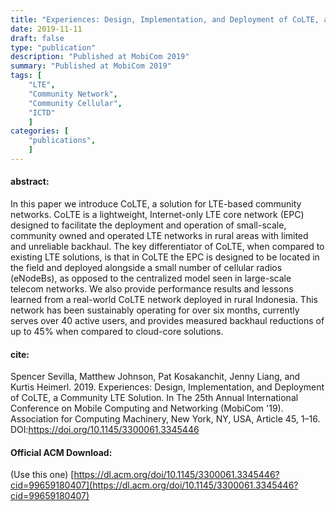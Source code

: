 ```yaml
---
title: "Experiences: Design, Implementation, and Deployment of CoLTE, a Community LTE Solution"
date: 2019-11-11
draft: false
type: "publication"
description: "Published at MobiCom 2019"
summary: "Published at MobiCom 2019"
tags: [
    "LTE",
    "Community Network",
    "Community Cellular",
    "ICTD"
    ]
categories: [
    "publications",
    ]
---
```


#### abstract:

In this paper we introduce CoLTE, a solution for LTE-based community networks.
CoLTE is a lightweight, Internet-only LTE core network (EPC) designed to
facilitate the deployment and operation of small-scale, community owned and
operated LTE networks in rural areas with limited and unreliable backhaul. The
key differentiator of CoLTE, when compared to existing LTE solutions, is that in
CoLTE the EPC is designed to be located in the field and deployed alongside a
small number of cellular radios (eNodeBs), as opposed to the centralized model
seen in large-scale telecom networks. We also provide performance results and
lessons learned from a real-world CoLTE network deployed in rural Indonesia.
This network has been sustainably operating for over six months, currently
serves over 40 active users, and provides measured backhaul reductions of up to
45% when compared to cloud-core solutions.

#### cite:

Spencer Sevilla, Matthew Johnson, Pat Kosakanchit, Jenny Liang, and Kurtis
Heimerl. 2019. Experiences: Design, Implementation, and Deployment of CoLTE, a
Community LTE Solution. In The 25th Annual International Conference on Mobile
Computing and Networking (MobiCom '19). Association for Computing Machinery, New
York, NY, USA, Article 45, 1–16. DOI:https://doi.org/10.1145/3300061.3345446

#### Official ACM Download:

(Use this one) [https://dl.acm.org/doi/10.1145/3300061.3345446?cid=99659180407](https://dl.acm.org/doi/10.1145/3300061.3345446?cid=99659180407)


<!-- #### Personal site direct download:

[2021-whale-watching.pdf](/papers/2021-whale-watching.pdf) -->
